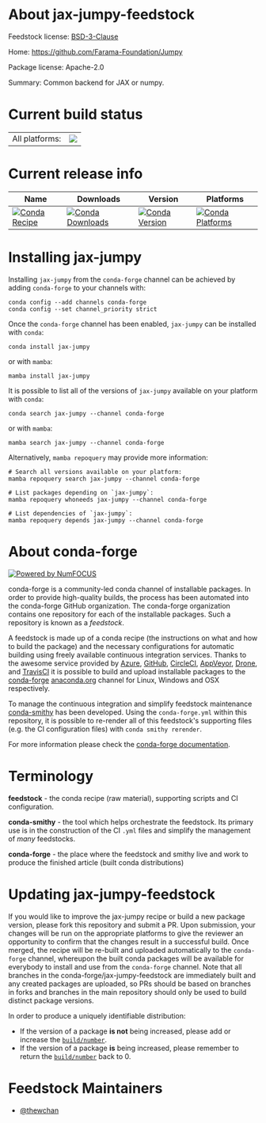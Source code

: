 About jax-jumpy-feedstock
=========================

Feedstock license: [BSD-3-Clause](https://github.com/conda-forge/jax-jumpy-feedstock/blob/main/LICENSE.txt)

Home: https://github.com/Farama-Foundation/Jumpy

Package license: Apache-2.0

Summary: Common backend for JAX or numpy.

Current build status
====================


<table><tr><td>All platforms:</td>
    <td>
      <a href="https://dev.azure.com/conda-forge/feedstock-builds/_build/latest?definitionId=18306&branchName=main">
        <img src="https://dev.azure.com/conda-forge/feedstock-builds/_apis/build/status/jax-jumpy-feedstock?branchName=main">
      </a>
    </td>
  </tr>
</table>

Current release info
====================

| Name | Downloads | Version | Platforms |
| --- | --- | --- | --- |
| [![Conda Recipe](https://img.shields.io/badge/recipe-jax--jumpy-green.svg)](https://anaconda.org/conda-forge/jax-jumpy) | [![Conda Downloads](https://img.shields.io/conda/dn/conda-forge/jax-jumpy.svg)](https://anaconda.org/conda-forge/jax-jumpy) | [![Conda Version](https://img.shields.io/conda/vn/conda-forge/jax-jumpy.svg)](https://anaconda.org/conda-forge/jax-jumpy) | [![Conda Platforms](https://img.shields.io/conda/pn/conda-forge/jax-jumpy.svg)](https://anaconda.org/conda-forge/jax-jumpy) |

Installing jax-jumpy
====================

Installing `jax-jumpy` from the `conda-forge` channel can be achieved by adding `conda-forge` to your channels with:

```
conda config --add channels conda-forge
conda config --set channel_priority strict
```

Once the `conda-forge` channel has been enabled, `jax-jumpy` can be installed with `conda`:

```
conda install jax-jumpy
```

or with `mamba`:

```
mamba install jax-jumpy
```

It is possible to list all of the versions of `jax-jumpy` available on your platform with `conda`:

```
conda search jax-jumpy --channel conda-forge
```

or with `mamba`:

```
mamba search jax-jumpy --channel conda-forge
```

Alternatively, `mamba repoquery` may provide more information:

```
# Search all versions available on your platform:
mamba repoquery search jax-jumpy --channel conda-forge

# List packages depending on `jax-jumpy`:
mamba repoquery whoneeds jax-jumpy --channel conda-forge

# List dependencies of `jax-jumpy`:
mamba repoquery depends jax-jumpy --channel conda-forge
```


About conda-forge
=================

[![Powered by
NumFOCUS](https://img.shields.io/badge/powered%20by-NumFOCUS-orange.svg?style=flat&colorA=E1523D&colorB=007D8A)](https://numfocus.org)

conda-forge is a community-led conda channel of installable packages.
In order to provide high-quality builds, the process has been automated into the
conda-forge GitHub organization. The conda-forge organization contains one repository
for each of the installable packages. Such a repository is known as a *feedstock*.

A feedstock is made up of a conda recipe (the instructions on what and how to build
the package) and the necessary configurations for automatic building using freely
available continuous integration services. Thanks to the awesome service provided by
[Azure](https://azure.microsoft.com/en-us/services/devops/), [GitHub](https://github.com/),
[CircleCI](https://circleci.com/), [AppVeyor](https://www.appveyor.com/),
[Drone](https://cloud.drone.io/welcome), and [TravisCI](https://travis-ci.com/)
it is possible to build and upload installable packages to the
[conda-forge](https://anaconda.org/conda-forge) [anaconda.org](https://anaconda.org/)
channel for Linux, Windows and OSX respectively.

To manage the continuous integration and simplify feedstock maintenance
[conda-smithy](https://github.com/conda-forge/conda-smithy) has been developed.
Using the ``conda-forge.yml`` within this repository, it is possible to re-render all of
this feedstock's supporting files (e.g. the CI configuration files) with ``conda smithy rerender``.

For more information please check the [conda-forge documentation](https://conda-forge.org/docs/).

Terminology
===========

**feedstock** - the conda recipe (raw material), supporting scripts and CI configuration.

**conda-smithy** - the tool which helps orchestrate the feedstock.
                   Its primary use is in the construction of the CI ``.yml`` files
                   and simplify the management of *many* feedstocks.

**conda-forge** - the place where the feedstock and smithy live and work to
                  produce the finished article (built conda distributions)


Updating jax-jumpy-feedstock
============================

If you would like to improve the jax-jumpy recipe or build a new
package version, please fork this repository and submit a PR. Upon submission,
your changes will be run on the appropriate platforms to give the reviewer an
opportunity to confirm that the changes result in a successful build. Once
merged, the recipe will be re-built and uploaded automatically to the
`conda-forge` channel, whereupon the built conda packages will be available for
everybody to install and use from the `conda-forge` channel.
Note that all branches in the conda-forge/jax-jumpy-feedstock are
immediately built and any created packages are uploaded, so PRs should be based
on branches in forks and branches in the main repository should only be used to
build distinct package versions.

In order to produce a uniquely identifiable distribution:
 * If the version of a package **is not** being increased, please add or increase
   the [``build/number``](https://docs.conda.io/projects/conda-build/en/latest/resources/define-metadata.html#build-number-and-string).
 * If the version of a package **is** being increased, please remember to return
   the [``build/number``](https://docs.conda.io/projects/conda-build/en/latest/resources/define-metadata.html#build-number-and-string)
   back to 0.

Feedstock Maintainers
=====================

* [@thewchan](https://github.com/thewchan/)

